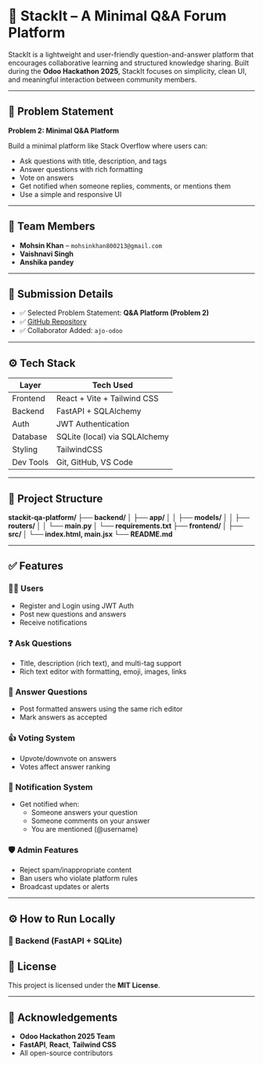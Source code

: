 # 🧠 StackIt – A Minimal Q&A Forum Platform

StackIt is a lightweight and user-friendly question-and-answer platform that encourages collaborative learning and structured knowledge sharing. Built during the **Odoo Hackathon 2025**, StackIt focuses on simplicity, clean UI, and meaningful interaction between community members.

---

## 🚀 Problem Statement

**Problem 2: Minimal Q&A Platform**

Build a minimal platform like Stack Overflow where users can:
- Ask questions with title, description, and tags
- Answer questions with rich formatting
- Vote on answers
- Get notified when someone replies, comments, or mentions them
- Use a simple and responsive UI

---

## 👥 Team Members

- **Mohsin Khan** – `mohsinkhan800213@gmail.com`
- **Vaishnavi Singh**
- **Anshika pandey**

---

## 🔗 Submission Details

- ✅ Selected Problem Statement: **Q&A Platform (Problem 2)**
- ✅ [GitHub Repository](https://github.com/mohsinkhan85090/stackit-qa-platform)
- ✅ Collaborator Added: `ajo-odoo`

---

## ⚙️ Tech Stack

| Layer       | Tech Used                      |
|-------------|-------------------------------|
| Frontend    | React + Vite + Tailwind CSS   |
| Backend     | FastAPI + SQLAlchemy          |
| Auth        | JWT Authentication            |
| Database    | SQLite (local) via SQLAlchemy |
| Styling     | TailwindCSS                   |
| Dev Tools   | Git, GitHub, VS Code          |

---

## 📂 Project Structure

**stackit-qa-platform/
├── backend/
│ ├── app/
│ │ ├── models/
│ │ ├── routers/
│ │ └── main.py
│ └── requirements.txt
├── frontend/
│ ├── src/
│ └── index.html, main.jsx
└── README.md**


---

## ✅ Features

### 🧑‍💻 Users
- Register and Login using JWT Auth
- Post new questions and answers
- Receive notifications

### ❓ Ask Questions
- Title, description (rich text), and multi-tag support
- Rich text editor with formatting, emoji, images, links

### 📝 Answer Questions
- Post formatted answers using the same rich editor
- Mark answers as accepted

### 👍 Voting System
- Upvote/downvote on answers
- Votes affect answer ranking

### 🔔 Notification System
- Get notified when:
  - Someone answers your question
  - Someone comments on your answer
  - You are mentioned (@username)

### 🛡️ Admin Features
- Reject spam/inappropriate content
- Ban users who violate platform rules
- Broadcast updates or alerts

---

## ⚙️ How to Run Locally

### 🔧 Backend (FastAPI + SQLite)


## 📄 License

This project is licensed under the **MIT License**.

---

## 🙏 Acknowledgements

- **Odoo Hackathon 2025 Team**  
- **FastAPI**, **React**, **Tailwind CSS**  
- All open-source contributors
